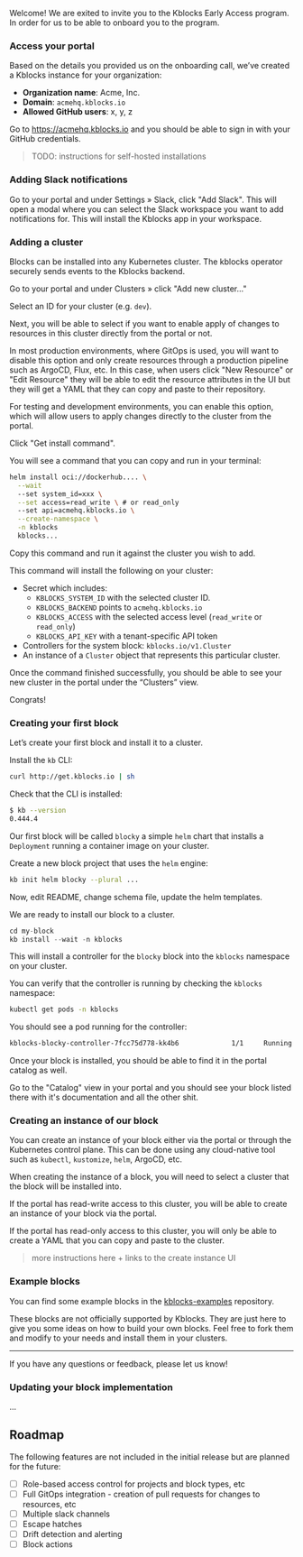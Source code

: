 Welcome! We are exited to invite you to the Kblocks Early Access program. In order for us to be able
to onboard you to the program.

### Access your portal

Based on the details you provided us on the onboarding call, we’ve created a Kblocks instance for
your organization:

- **Organization name**: Acme, Inc.
- **Domain**: `acmehq.kblocks.io`
- **Allowed GitHub users**: x, y, z

Go to https://acmehq.kblocks.io and you should be able to sign in with your GitHub
credentials.

> TODO: instructions for self-hosted installations

### Adding Slack notifications

Go to your portal and under Settings » Slack, click "Add Slack". This will open a modal where you
can select the Slack workspace you want to add notifications for. This will install the Kblocks
app in your workspace.

### Adding a cluster

Blocks can be installed into any Kubernetes cluster. The kblocks operator securely sends events to
the Kblocks backend.

Go to your portal and under Clusters » click "Add new cluster..."

Select an ID for your cluster (e.g. `dev`).

Next, you will be able to select if you want to enable apply of changes to resources in this cluster
directly from the portal or not.

In most production environments, where GitOps is used, you will want to disable this option and only
create resources through a production pipeline such as ArgoCD, Flux, etc. In this case, when users
click "New Resource" or "Edit Resource" they will be able to edit the resource attributes in the UI
but they will get a YAML that they can copy and paste to their repository.

For testing and development environments, you can enable this option, which will allow users to
apply changes directly to the cluster from the portal.

Click "Get install command".

You will see a command that you can copy and run in your terminal:

```bash
helm install oci://dockerhub.... \
  --wait
  --set system_id=xxx \
  --set access=read_write \ # or read_only
  --set api=acmehq.kblocks.io \
  --create-namespace \
  -n kblocks
  kblocks...
```

Copy this command and run it against the cluster you wish to add.

This command will install the following on your cluster:

- Secret which includes:
    - `KBLOCKS_SYSTEM_ID` with the selected cluster ID.
    - `KBLOCKS_BACKEND` points to `acmehq.kblocks.io`
    - `KBLOCKS_ACCESS` with the selected access level (`read_write` or `read_only`)
    - `KBLOCKS_API_KEY` with a tenant-specific API token
- Controllers for the system block: `kblocks.io/v1.Cluster`
- An instance of a `Cluster` object that represents this particular cluster.

Once the command finished successfully, you should be able to see your new cluster in the portal
under the “Clusters” view.

Congrats!

### Creating your first block

Let’s create your first block and install it to a cluster.

Install the `kb` CLI:

```sh
curl http://get.kblocks.io | sh
```

Check that the CLI is installed:

```sh
$ kb --version
0.444.4
```

Our first block will be called `blocky` a simple `helm` chart that installs a `Deployment` running a
container image on your cluster.

Create a new block project that uses the `helm` engine:

```sh
kb init helm blocky --plural ...
```

Now, edit README, change schema file, update the helm templates.

We are ready to install our block to a cluster.

```jsx
cd my-block
kb install --wait -n kblocks
```

This will install a controller for the `blocky` block into the `kblocks` namespace on your cluster.

You can verify that the controller is running by checking the `kblocks` namespace:

```sh
kubectl get pods -n kblocks
```

You should see a pod running for the controller:

```sh
kblocks-blocky-controller-7fcc75d778-kk4b6             1/1     Running   0          4d1h
```

Once your block is installed, you should be able to find it in the portal catalog as well.

Go to the "Catalog" view in your portal and you should see your block listed there with it's
documentation and all the other shit.

### Creating an instance of our block

You can create an instance of your block either via the portal or through the Kubernetes control
plane. This can be done using any cloud-native tool such as `kubectl`, `kustomize`, `helm`, ArgoCD,
etc.

When creating the instance of a block, you will need to select a cluster that the block will be
installed into.

If the portal has read-write access to this cluster, you will be able to create an instance of your
block via the portal.

If the portal has read-only access to this cluster, you will only be able to create a YAML that you
can copy and paste to the cluster.

> more instructions here + links to the create instance UI

### Example blocks

You can find some example blocks in the
[kblocks-examples](https://github.com/kblocksio/kblocks-examples) repository.

These blocks are not officially supported by Kblocks. They are just here to give you some ideas on
how to build your own blocks. Feel free to fork them and modify to your needs and install them in
your clusters.

---

If you have any questions or feedback, please let us know!

### Updating your block implementation

...

## Roadmap

The following features are not included in the initial release but are planned for the future:

- [ ] Role-based access control for projects and block types, etc
- [ ] Full GitOps integration - creation of pull requests for changes to resources, etc
- [ ] Multiple slack channels
- [ ] Escape hatches
- [ ] Drift detection and alerting
- [ ] Block actions